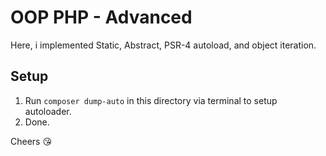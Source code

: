 # OOP PHP - Advanced
Here, i implemented Static, Abstract, PSR-4 autoload, and object iteration.

## Setup
1. Run `composer dump-auto` in this directory via terminal to setup autoloader.
2. Done.

Cheers :kissing_heart: